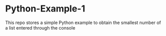 # Python-Example-1
This repo stores a simple Python example to obtain the smallest number of a list entered through the console
